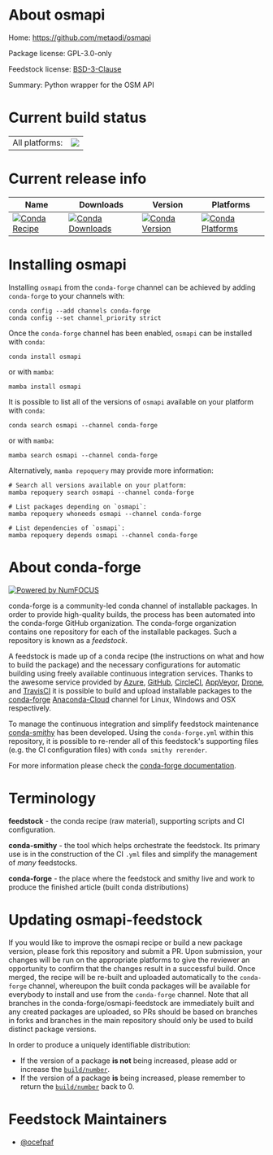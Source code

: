 About osmapi
============

Home: https://github.com/metaodi/osmapi

Package license: GPL-3.0-only

Feedstock license: [BSD-3-Clause](https://github.com/conda-forge/osmapi-feedstock/blob/main/LICENSE.txt)

Summary: Python wrapper for the OSM API

Current build status
====================


<table><tr><td>All platforms:</td>
    <td>
      <a href="https://dev.azure.com/conda-forge/feedstock-builds/_build/latest?definitionId=3167&branchName=main">
        <img src="https://dev.azure.com/conda-forge/feedstock-builds/_apis/build/status/osmapi-feedstock?branchName=main">
      </a>
    </td>
  </tr>
</table>

Current release info
====================

| Name | Downloads | Version | Platforms |
| --- | --- | --- | --- |
| [![Conda Recipe](https://img.shields.io/badge/recipe-osmapi-green.svg)](https://anaconda.org/conda-forge/osmapi) | [![Conda Downloads](https://img.shields.io/conda/dn/conda-forge/osmapi.svg)](https://anaconda.org/conda-forge/osmapi) | [![Conda Version](https://img.shields.io/conda/vn/conda-forge/osmapi.svg)](https://anaconda.org/conda-forge/osmapi) | [![Conda Platforms](https://img.shields.io/conda/pn/conda-forge/osmapi.svg)](https://anaconda.org/conda-forge/osmapi) |

Installing osmapi
=================

Installing `osmapi` from the `conda-forge` channel can be achieved by adding `conda-forge` to your channels with:

```
conda config --add channels conda-forge
conda config --set channel_priority strict
```

Once the `conda-forge` channel has been enabled, `osmapi` can be installed with `conda`:

```
conda install osmapi
```

or with `mamba`:

```
mamba install osmapi
```

It is possible to list all of the versions of `osmapi` available on your platform with `conda`:

```
conda search osmapi --channel conda-forge
```

or with `mamba`:

```
mamba search osmapi --channel conda-forge
```

Alternatively, `mamba repoquery` may provide more information:

```
# Search all versions available on your platform:
mamba repoquery search osmapi --channel conda-forge

# List packages depending on `osmapi`:
mamba repoquery whoneeds osmapi --channel conda-forge

# List dependencies of `osmapi`:
mamba repoquery depends osmapi --channel conda-forge
```


About conda-forge
=================

[![Powered by
NumFOCUS](https://img.shields.io/badge/powered%20by-NumFOCUS-orange.svg?style=flat&colorA=E1523D&colorB=007D8A)](https://numfocus.org)

conda-forge is a community-led conda channel of installable packages.
In order to provide high-quality builds, the process has been automated into the
conda-forge GitHub organization. The conda-forge organization contains one repository
for each of the installable packages. Such a repository is known as a *feedstock*.

A feedstock is made up of a conda recipe (the instructions on what and how to build
the package) and the necessary configurations for automatic building using freely
available continuous integration services. Thanks to the awesome service provided by
[Azure](https://azure.microsoft.com/en-us/services/devops/), [GitHub](https://github.com/),
[CircleCI](https://circleci.com/), [AppVeyor](https://www.appveyor.com/),
[Drone](https://cloud.drone.io/welcome), and [TravisCI](https://travis-ci.com/)
it is possible to build and upload installable packages to the
[conda-forge](https://anaconda.org/conda-forge) [Anaconda-Cloud](https://anaconda.org/)
channel for Linux, Windows and OSX respectively.

To manage the continuous integration and simplify feedstock maintenance
[conda-smithy](https://github.com/conda-forge/conda-smithy) has been developed.
Using the ``conda-forge.yml`` within this repository, it is possible to re-render all of
this feedstock's supporting files (e.g. the CI configuration files) with ``conda smithy rerender``.

For more information please check the [conda-forge documentation](https://conda-forge.org/docs/).

Terminology
===========

**feedstock** - the conda recipe (raw material), supporting scripts and CI configuration.

**conda-smithy** - the tool which helps orchestrate the feedstock.
                   Its primary use is in the construction of the CI ``.yml`` files
                   and simplify the management of *many* feedstocks.

**conda-forge** - the place where the feedstock and smithy live and work to
                  produce the finished article (built conda distributions)


Updating osmapi-feedstock
=========================

If you would like to improve the osmapi recipe or build a new
package version, please fork this repository and submit a PR. Upon submission,
your changes will be run on the appropriate platforms to give the reviewer an
opportunity to confirm that the changes result in a successful build. Once
merged, the recipe will be re-built and uploaded automatically to the
`conda-forge` channel, whereupon the built conda packages will be available for
everybody to install and use from the `conda-forge` channel.
Note that all branches in the conda-forge/osmapi-feedstock are
immediately built and any created packages are uploaded, so PRs should be based
on branches in forks and branches in the main repository should only be used to
build distinct package versions.

In order to produce a uniquely identifiable distribution:
 * If the version of a package **is not** being increased, please add or increase
   the [``build/number``](https://docs.conda.io/projects/conda-build/en/latest/resources/define-metadata.html#build-number-and-string).
 * If the version of a package **is** being increased, please remember to return
   the [``build/number``](https://docs.conda.io/projects/conda-build/en/latest/resources/define-metadata.html#build-number-and-string)
   back to 0.

Feedstock Maintainers
=====================

* [@ocefpaf](https://github.com/ocefpaf/)

